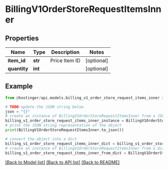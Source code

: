 # BillingV1OrderStoreRequestItemsInner


## Properties

Name | Type | Description | Notes
------------ | ------------- | ------------- | -------------
**item_id** | **str** | Price Item ID | [optional] 
**quantity** | **int** |  | [optional] 

## Example

```python
from @hostinger/api.models.billing_v1_order_store_request_items_inner import BillingV1OrderStoreRequestItemsInner

# TODO update the JSON string below
json = "{}"
# create an instance of BillingV1OrderStoreRequestItemsInner from a JSON string
billing_v1_order_store_request_items_inner_instance = BillingV1OrderStoreRequestItemsInner.from_json(json)
# print the JSON string representation of the object
print(BillingV1OrderStoreRequestItemsInner.to_json())

# convert the object into a dict
billing_v1_order_store_request_items_inner_dict = billing_v1_order_store_request_items_inner_instance.to_dict()
# create an instance of BillingV1OrderStoreRequestItemsInner from a dict
billing_v1_order_store_request_items_inner_from_dict = BillingV1OrderStoreRequestItemsInner.from_dict(billing_v1_order_store_request_items_inner_dict)
```
[[Back to Model list]](../README.md#documentation-for-models) [[Back to API list]](../README.md#documentation-for-api-endpoints) [[Back to README]](../README.md)


